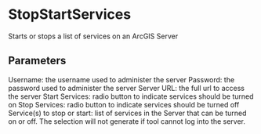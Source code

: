 # StopStartServices
Starts or stops a list of services on an ArcGIS Server

## Parameters
Username: the username used to administer the server
Password: the password used to administer the server
Server URL: the full url to access the server
Start Services: radio button to indicate services should be turned on
Stop Services: radio button to indicate services should be turned off
Service(s) to stop or start: list of services in the Server that can be turned on or off. The selection will not generate if tool cannot log into the server.


